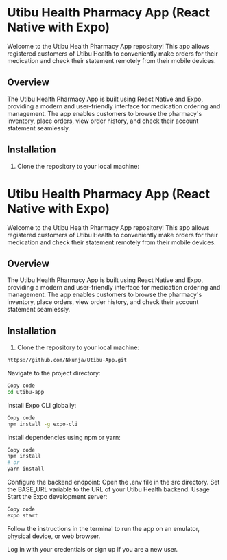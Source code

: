 # Utibu Health Pharmacy App (React Native with Expo)

Welcome to the Utibu Health Pharmacy App repository! This app allows registered customers of Utibu Health to conveniently make orders for their medication and check their statement remotely from their mobile devices.

## Overview

The Utibu Health Pharmacy App is built using React Native and Expo, providing a modern and user-friendly interface for medication ordering and management. The app enables customers to browse the pharmacy's inventory, place orders, view order history, and check their account statement seamlessly.

## Installation

1. Clone the repository to your local machine:
# Utibu Health Pharmacy App (React Native with Expo)

Welcome to the Utibu Health Pharmacy App repository! This app allows registered customers of Utibu Health to conveniently make orders for their medication and check their statement remotely from their mobile devices.

## Overview

The Utibu Health Pharmacy App is built using React Native and Expo, providing a modern and user-friendly interface for medication ordering and management. The app enables customers to browse the pharmacy's inventory, place orders, view order history, and check their account statement seamlessly.

## Installation

1. Clone the repository to your local machine:

```bash
https://github.com/Nkunja/Utibu-App.git
```
Navigate to the project directory:
```bash
Copy code
cd utibu-app
```
Install Expo CLI globally:
```bash
Copy code
npm install -g expo-cli
```
Install dependencies using npm or yarn:
```bash
Copy code
npm install
# or
yarn install
```
Configure the backend endpoint:
Open the .env file in the src directory.
Set the BASE_URL variable to the URL of your Utibu Health backend.
Usage
Start the Expo development server:
```bash
Copy code
expo start
```
Follow the instructions in the terminal to run the app on an emulator, physical device, or web browser.

Log in with your credentials or sign up if you are a new user.

